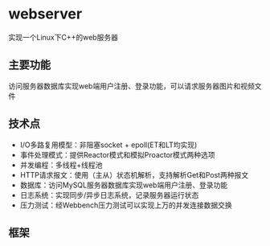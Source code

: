 # webserver
实现一个Linux下C++的web服务器

## 主要功能
访问服务器数据库实现web端用户注册、登录功能，可以请求服务器图片和视频文件

## 技术点
+ I/O多路复用模型：非阻塞socket + epoll(ET和LT均实现)
+ 事件处理模式：提供Reactor模式和模拟Proactor模式两种选项
+ 并发编程：多线程+线程池
+ HTTP请求报文：使用（主从）状态机解析，支持解析Get和Post两种报文
+ 数据库：访问MySQL服务器数据库实现web端用户注册、登录功能
+ 日志系统：实现同步/异步日志系统，记录服务器运行状态
+ 压力测试：经Webbench压力测试可以实现上万的并发连接数据交换

## 框架
